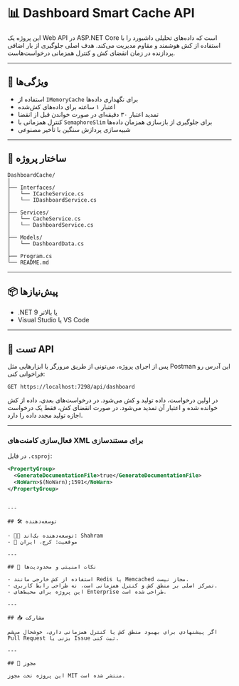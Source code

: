 # 📊 Dashboard Smart Cache API

این پروژه یک Web API در ASP.NET Core است که داده‌های تحلیلی داشبورد را با استفاده از کش هوشمند و مقاوم مدیریت می‌کند. هدف اصلی جلوگیری از بار اضافی پردازنده در زمان انقضای کش و کنترل همزمانی درخواست‌هاست.

---

## 🚀 ویژگی‌ها

- استفاده از `IMemoryCache` برای نگهداری داده‌ها
- اعتبار ۱ ساعته برای داده‌های کش‌شده
- تمدید اعتبار ۳۰ دقیقه‌ای در صورت خواندن قبل از انقضا
- کنترل همزمانی با `SemaphoreSlim` برای جلوگیری از بازسازی همزمان داده‌ها
- شبیه‌سازی پردازش سنگین با تأخیر مصنوعی

---

## 🧱 ساختار پروژه

```
DashboardCache/
│
├── Interfaces/
│   └── ICacheService.cs
│   └── IDashboardService.cs
│
├── Services/
│   └── CacheService.cs
│   └── DashboardService.cs
│
├── Models/
│   └── DashboardData.cs
│
├── Program.cs
└── README.md
```

---

## 📦 پیش‌نیازها

- .NET 9 یا بالاتر
- Visual Studio یا VS Code



---

## 🧪 تست API

پس از اجرای پروژه، می‌تونی از طریق مرورگر یا ابزارهایی مثل Postman این آدرس رو فراخوانی کنی:

```
GET https://localhost:7298/api/dashboard
```

در اولین درخواست، داده تولید و کش می‌شود. در درخواست‌های بعدی، داده از کش خوانده شده و اعتبار آن تمدید می‌شود. در صورت انقضای کش، فقط یک درخواست اجازه تولید مجدد داده را دارد.

---




### فعال‌سازی کامنت‌های XML برای مستندسازی

در فایل `.csproj`:

```xml
<PropertyGroup>
  <GenerateDocumentationFile>true</GenerateDocumentationFile>
  <NoWarn>$(NoWarn);1591</NoWarn>
</PropertyGroup>
```


```

---

## 🛠 توسعه‌دهنده

- 👨‍💻 توسعه‌دهنده بک‌اند: Shahram
- 📍 موقعیت: کرج، ایران

---

## 📌 نکات امنیتی و محدودیت‌ها

- استفاده از کش خارجی مانند Redis یا Memcached مجاز نیست.
- تمرکز اصلی بر منطق کش و کنترل همزمانی است، نه طراحی رابط کاربری.
- این پروژه برای محیط‌های Enterprise طراحی شده است.

---

## 📥 مشارکت

اگر پیشنهادی برای بهبود منطق کش یا کنترل همزمانی داری، خوشحال می‌شم Pull Request بزنی یا Issue ثبت کنی.

---

## 📄 مجوز

این پروژه تحت مجوز MIT منتشر شده است.
